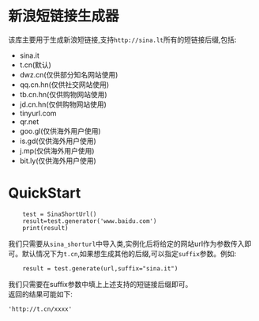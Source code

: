 # 新浪短链接生成器


该库主要用于生成新浪短链接,支持`http://sina.lt`所有的短链接后缀,包括:

- sina.it
- t.cn(默认)
- dwz.cn(仅供部分知名网站使用)
- qq.cn.hn(仅供社交网站使用)
- tb.cn.hn(仅供购物网站使用)
- jd.cn.hn(仅供购物网站使用)
- tinyurl.com
- qr.net
- goo.gl(仅供海外用户使用)
- is.gd(仅供海外用户使用)
- j.mp(仅供海外用户使用)
- bit.ly(仅供海外用户使用)


# QuickStart
```
    test = SinaShortUrl()
    result=test.generator('www.baidu.com')
    print(result)
```

我们只需要从`sina_shorturl`中导入类,实例化后将给定的网站url作为参数传入即可。默认情况下为`t.cn`,如果想生成其他的后缀,可以指定`suffix`参数。例如:

```
    result = test.generate(url,suffix="sina.it")
```

我们只需要在suffix参数中填上上述支持的短链接后缀即可。  
返回的结果可能如下:

```
'http://t.cn/xxxx'
```
